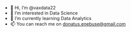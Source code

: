 - 👋 Hi, I’m @vaxdata22
- 👀 I’m interested in Data Science
- 🌱 I’m currently learning Data Analytics
- 📫 You can reach me on donatus.enebuse@gmail.com

<!---
vaxdata22/vaxdata22 is a ✨ special ✨ repository because its `README.md` (this file) appears on your GitHub profile.
You can click the Preview link to take a look at your changes..
--->
